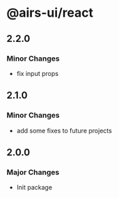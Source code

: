 # @airs-ui/react

## 2.2.0

### Minor Changes

- fix input props

## 2.1.0

### Minor Changes

- add some fixes to future projects

## 2.0.0

### Major Changes

- Init package
